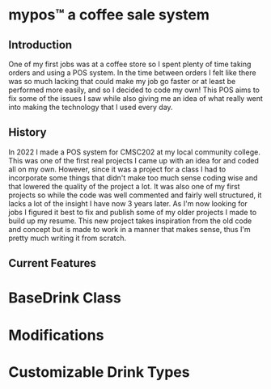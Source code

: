 # mypos™ a coffee sale system

## Introduction
One of my first jobs was at a coffee store so I spent plenty of time taking orders and using a POS system. In the time between orders I felt like there was so much lacking that could make my job go faster or at least be performed more easily, and so I decided to code my own! This POS aims to fix some of the issues I saw while also giving me an idea of what really went into making the technology that I used every day.

## History
In 2022 I made a POS system for CMSC202 at my local community college. This was one of the first real projects I came up with an idea for and coded all on my own. However, since it was a project for a class I had to incorporate some things that didn't make too much sense coding wise and that lowered the quality of the project a lot. It was also one of my first projects so while the code was well commented and fairly well structured, it lacks a lot of the insight I have now 3 years later. As I'm now looking for jobs I figured it best to fix and publish some of my older projects I made to build up my resume. This new project takes inspiration from the old code and concept but is made to work in a manner that makes sense, thus I'm pretty much writing it from scratch. 

## Current Features

# BaseDrink Class

# Modifications

# Customizable Drink Types


